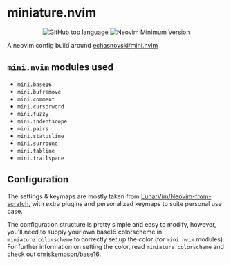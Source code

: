 # miniature.nvim

<div align="center">

  ![GitHub top language](https://img.shields.io/github/languages/top/smb374/miniature.nvim?logo=Lua&style=for-the-badge)
  ![Neovim Minimum Version](https://img.shields.io/badge/Neovim-0.6.0+-blueviolet.svg?style=for-the-badge&logo=Neovim)
  
</div>

A neovim config build around [echasnovski/mini.nvim](https://github.com/echasnovski/mini.nvim)

## `mini.nvim` modules used

- `mini.base16`
- `mini.bufremove`
- `mini.comment`
- `mini.cursorword`
- `mini.fuzzy`
- `mini.indentscope`
- `mini.pairs`
- `mini.statusline`
- `mini.surround`
- `mini.tabline`
- `mini.trailspace`

## Configuration
The settings & keymaps are mostly taken from [LunarVim/Neovim-from-scratch](https://github.com/LunarVim/Neovim-from-scratch),
with extra plugins and personalized keymaps to suite personal use case.

The configuration structure is pretty simple and easy to modify, however, you'll need to supply your own base16 colorscheme
in `miniature.colorscheme` to correctly set up the color (for `mini.nvim` modules).
For further information on setting the color, read `miniature.colorscheme` and check out [chriskempson/base16](https://github.com/chriskempson/base16).
